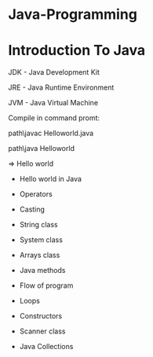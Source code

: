 # Java-Programming

# Introduction To Java
JDK - Java Development Kit

JRE - Java Runtime Environment

JVM - Java Virtual Machine

Compile in command promt:

path\javac Helloworld.java

path\java Helloworld

=> Hello world



- Hello world in Java

- Operators

- Casting

- String class

- System class

- Arrays class

- Java methods

- Flow of program

- Loops

- Constructors

- Scanner class

- Java Collections

